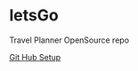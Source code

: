# letsGo
Travel Planner OpenSource repo

[Git Hub Setup](https://www.linux.com/tutorials/how-run-your-own-git-server)
